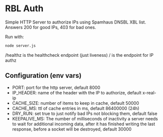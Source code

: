 # RBL Auth

Simple HTTP Server to authorize IPs using Spamhaus DNSBL XBL list.
Answers 200 for good IPs, 403 for bad ones.

Run with:
 ```bash
node server.js
 ```

/healthz is the healthcheck endpoint (just liveness)
/ is the endpoint for IP authz

## Configuration (env vars)
- PORT: port for the http server, default 8000
- IP_HEADER: name of the header with the IP to authorize, default x-real-ip
- CACHE_SIZE: number of items to keep in cache, default 50000
- CACHE_MS: ttl of cache entries in ms, default 86400000 (24h)
- DRY_RUN: set true to just notify bad IPs not blocking them, default false
- KEEPALIVE_MS: The number of milliseconds of inactivity a server needs to wait for additional incoming data, after it has finished writing the last response, before a socket will be destroyed, default 30000